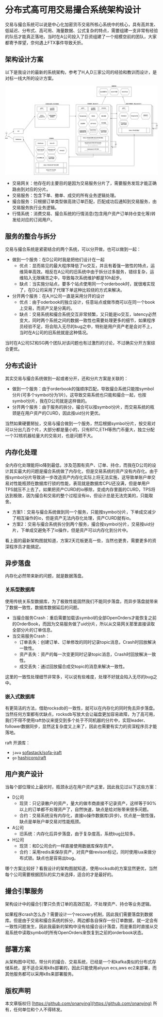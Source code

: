 # 分布式高可用交易撮合系统架构设计

交易与撮合系统可以说是中心化加密货币交易所核心系统中的核心，具有高并发、低延迟、分布式、高可用、海量数据、公式复杂的特点，需要组建一支非常有经验的队伍才能真正落地，当时在A公司投入了巨资组建了一个规模空前的团队，大家都寄予厚望，奈何遇上FTX事件导致夭折。

## 架构设计方案

以下是我设计的最新的系统架构，参考了H,A,D三家公司的经验和教训而设计，是对标一线大所的设计方案。

![](images/交易撮合系统架构设计.drawio.png)

- 交易网关：他存在的主要目的是因为交易服务分片了，需要服务发现才能正确路由到对应的分片。
- 交易服务：包含下单、撤单、成交的所有业务逻辑处理。
- 撮合服务：只根据订单类型做高效订单匹配，匹配成功后通知到交易服务，由交易服务执行业务逻辑。
- 行情系统：消费交易、撮合系统的行情消息(包含用户资产订单持仓变化等)转发给对应的订阅用户。

## 服务的整合与拆分

交易与撮合系统是紧密结合的两个系统，可以分开做，也可以做到一起：

- 做到一个服务：在D公司时我是把他们设计在一起
    - 优点：显而易见的最大程序降低了io交互，并且有着强一致性的特点，运维简单高效。相反在A公司的旧系统中由于拆分过多服务，错综复杂，运维陷入无限痛苦之中，导致每次系统维护都是10h起步。
    - 缺点：当实施分站点，要多个站点使用同一个orderbook时，就很难实现了，在D公司采用了代理下单这种比较绕的方式来解决。
- 分开两个服务：在A,H公司一直是采用分开的设计
    - 优点：由于oderbook的独立设计，任意站点或做市商可以在同一个book上交易，而资产又是分离的。
    - 缺点：交易系统和撮合系统交互非常频繁，又只能是io交互，latency必然变大，同时两个系统之间的数据一致性也需要处理更多的细节，如果程序员经验不足，将会陷入无尽的bug之中，特别是用户资产老是会对不上，当时在A公司的旧系统就是这种情况。

当时在A公司SZ和SG两个团队对该问题也有过激烈的讨论，不过确实分开方案综合更优。

## 分布式设计

其实交易与撮合系统做到一起或者分开，还和分片方案是关联的：

- 做到一个服务：由于orderbook的强顺序匹配，导致撮合系统只能按symbol分片(可多个symbol分为1片)，这导致交易系统也只能和撮合一起，也按symbol分片，我在D公司就是这样做的。
- 分开两个服务：由于服务的拆分，撮合可以按symbol分片，而交易系统的瓶颈是在用户资产的CURD，因此按uid分片更优。

当然如果硬要掰扯，交易与撮合做到一个服务，然后根据symbol分片，按交易对可以分出几百个片，大部分都是量小的，只有BTC,ETH等热门币量大，独立分配一个32核机器给量大的交易对，也是问题不大。

## 内存化处理

全内存化处理能将io降到最低，涉及范围有资产、订单、持仓，而我在D公司的设计其实最大的问题是撮合系统做了内存化，但是交易系统的资产没有内存化。由于按symbol分片导致进一步改造资产内存化实际上将无法实施，这导致单账户单交易对性能瓶颈在数据库行锁的性能，表现就是数据库CPU还没满，但是单用户TPS就压不上去了。如果把资产CURD的io移除，变成内存里面的CURD，TPS将达到极致，因为撮合和交易的整个过程没有io，但设计总是无法完美的，只能取舍。

- 方案1：交易与撮合系统做到同一个服务，只能按symbol分片，下单成交减少了相互操作的io，但是资产无法内存化处理，资产CURD就有io。
- 方案2：交易与撮合系统拆分到两个服务，撮合按symbol分片，交易按uid分片，下单成交避免不了io操作，但是资产可以内存化到分片中。

看上面的最新架构图就知道，方案2天花板更高一些，当然也更贵，需要更多的资深程序员才能搞定。

## 异步落盘

内存化必然带来新的问题，就是数据落盘。

### 关系型数据库

使用传统关系型数据库，为了极致性能固然我们不能同步落盘，而异步落盘就带来了数据一致性，数据库数据延后的问题。

- 当撮合服务Crash：重启需要加载该symbol的全部OpenOrders才能恢复之前的OrderBook，而因为交易服务做了uid分片，所以从交易网关那里直接读取全部分片的订单信息。
- 当交易服务Crash：
  - 订单丢失：创建订单、订单修改的同时记录topic消息，Crash时回放解决一致性。
  - 资产丢失：资产的每一次变更同时记录topic消息，Crash时回放解决一致性。
  - 成交丢失：通过回放撮合成交topic的消息来解决一致性。

这里的一致性处理细节非常多，可以说有些难度，处理不好就会陷入无尽的bug之中。

### 嵌入式数据库

有更简洁的方法，借助rocksdb的一致性，就可以在内存化的同时免去异步落盘。当然任何方案都有优缺点，rocksdb写放大会让磁盘更加容易故障，为了高可用，我们不得不使用raft协议来提交到多个处于不同机器的分片中，实现leader、follower数据同步，显然这复杂度又上来了，因此也需要有实力的资深程序员才能落地。

raft 开源库：

- `java` [sofastack/sofa-jraft](https://github.com/sofastack/sofa-jraft)
- `go` [hashicorp/raft](https://github.com/hashicorp/raft)

## 用户资产设计

当每个部位理论上最优时，瓶颈永远在用户资产这里，因此我见过以下这些方案：

- D公司
  - 现货：只记录散户的资产，量大的做市商直接不记录资产，这样等于90%以上的订单都不处理资产了，自然快速，缺点是给对账带来很多问题。
  - 合约：交易系统没有内存化，直接io操作数据库(异步)，优点是一致性强，缺点是单账户单交易对性能瓶颈。
- A公司
  - 旧系统：内存化后异步落盘，由于复杂度高，系统bug比较多。
- H公司
  - 现货：和D公司合约一样直接使用数据库保存资产。
  - 合约：采用redis来保存资产，对资产做revison标记，同时使用lua来做分布式锁。缺点也是容易出bug。

哪个方案比较好？看我设计的架构图就知道，使用rocksdb的方案显然更优，当然每个公司需要根据团队的实力来选择，适合的才是最好的。

## 撮合引擎服务

架构设计中的撮合引擎只负责订单的高效匹配，不处理资产、持仓等业务逻辑。

如果程序crash怎么办？需要设计一个recovery机制，因此我们需要落盘到数据库。但是由于交易和撮合系统的拆分，两边都各自保存一份订单数据，就一定会有一致性问题发生，因此我最新的架构中没有给撮合设计落盘，而是重启时直接从交易系统中读取symbol的所有OpenOrders来恢复到之前的orderbook状态。

## 部署方案

从架构图中可知，带分片的撮合、交易系统，已经是一个和kafka类似的分布式存储系统，是不适合采用k8s部署的，因此只能使用aliyun ecs,aws ec2来部署，而其他服务都可以采用k8s来部署服务。

## 版权声明

本文章版权归 [https://github.com/onanying](https://github.com/onanying) 所有，任何单位和个人不得转发。
